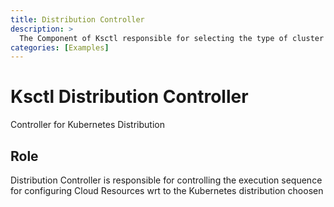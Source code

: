```yaml
---
title: Distribution Controller
description: >
  The Component of Ksctl responsible for selecting the type of cluster (Kubeadm or K3s).
categories: [Examples]
---
```


# Ksctl Distribution Controller

Controller for Kubernetes Distribution

## Role
Distribution Controller is responsible for controlling the execution sequence for configuring Cloud Resources wrt to the Kubernetes distribution choosen
